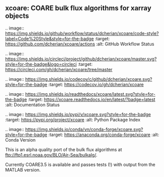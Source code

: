 xcoare: COARE bulk flux algorithms for xarray objects
-----------------------------------------------------
.. image:: https://img.shields.io/github/workflow/status/dcherian/xcoare/code-style?label=Code%20Style&style=for-the-badge
    :target: https://github.com/dcherian/xcoare/actions
    :alt: GitHub Workflow Status

.. image:: https://img.shields.io/circleci/project/github/dcherian/xcoare/master.svg?style=for-the-badge&logo=circleci
    :target: https://circleci.com/gh/dcherian/xcoare/tree/master

.. image:: https://img.shields.io/codecov/c/github/dcherian/xcoare.svg?style=for-the-badge
    :target: https://codecov.io/gh/dcherian/xcoare


.. image:: https://img.shields.io/readthedocs/xcoare/latest.svg?style=for-the-badge
    :target: https://xcoare.readthedocs.io/en/latest/?badge=latest
    :alt: Documentation Status

.. image:: https://img.shields.io/pypi/v/xcoare.svg?style=for-the-badge
    :target: https://pypi.org/project/xcoare
    :alt: Python Package Index

.. image:: https://img.shields.io/conda/vn/conda-forge/xcoare.svg?style=for-the-badge
    :target: https://anaconda.org/conda-forge/xcoare
    :alt: Conda Version


This is an alpha quality port of the bulk flux algorithms at ftp://ftp1.esrl.noaa.gov/BLO/Air-Sea/bulkalg/.

Currently COARE3.5 is available and passes tests (!) with output from the MATLAB version.
